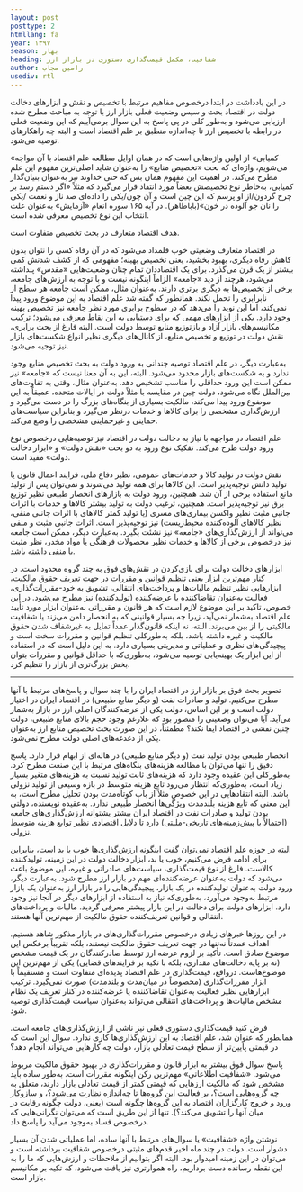 ```yaml
---
layout: post
posttype: 2
htmllang: fa
year: ۱۳۹۷
season: بهار
heading: شفافیت، مکمل قیمت‌گذاری دستوری در بازار ارز 
author: رامین مجاب
usediv: rtl
---
```


در این یادداشت در ابتدا درخصوص مفاهیم مرتبط با تخصیص و نقش و ابزارهای دخالت دولت در اقتصاد بحث و سپس وضعیت فعلی بازار ارز با توجه به مباحث مطرح شده ارزیابی می‌شود و به‌طور کلی در پی پاسخ به این سوال برمی‌آییم که این وضعیت فعلی در رابطه با تخصیص ارز تا چه‌اندازه منطبق بر علم اقتصاد است و البته چه راهکارهای توصیه می‌شود.

«کمیابی» از اولین واژه‌هایی است که در همان اوایل مطالعه علم اقتصاد با آن مواجه می‌شویم، واژه‌ای که بحث «تخصیص منابع» را به‌عنوان شاید اصلی‌ترین مفهوم این علم مطرح می‌کند. در اهمیت این مفهوم همان بس که حتی خداوند نیز به‌عنوان بنیان‌گذار کمیابی، به‌خاطر نوع تخصیصش بعضاً مورد انتقاد قرار می‌گیرد که مثلاً «اگر دستم رسد بر چرخ گردون/از او پرسم که این چین است و آن چون/یکی را داده‌ای صد ناز و نعمت /یکی را نان جو آلوده در خون»(باباطاهر). در آیه ۱۶۵ سوره انعام «آزمایش» به‌عنوان علت انتخاب این نوع تخصیص معرفی شده است. 

هدف اقتصاد متعارف در بحث تخصیص متفاوت است. 

در اقتصاد متعارف وضعیتی خوب قلمداد می‌شود که در آن رفاه کسی را نتوان بدون کاهش رفاه دیگری، بهبود بخشید، یعنی تخصیص بهینه؛ مفهومی که از کشف شدنش کمی بیشتر از یک قرن می‌گذرد. برای یک اقتصاددان تمام چنان وضعیت‌هایی «مقدس» پنداشته می‌شود، هرچند از دید «جامعه» الزاماً اینگونه نیست و با توجه به ارزش‌های جامعه، برخی از تخصیص‌ها به دیگری برتری دارند. به‌عنوان مثال، ممکن است جامعه هر سطح از نابرابری را تحمل نکند. همانطور که گفته شد علم اقتصاد به این موضوع ورود پیدا نمی‌کند، اما این نوید را می‌دهد که در سطوح برابری مورد نظر جامعه نیز تخصیص بهینه وجود دارد. یکی از ابزارهای مهمی که برای دستیابی به این نقاط معرفی می‌شود؛ ترکیب مکانیسم‌های بازار آزاد و بازتوزیع منابع توسط دولت است. البته فارغ از بحث برابری، نقش دولت در توزیع و تخصیص منابع، از کانال‌های دیگری نظیر انواع شکست‌های بازار نیز توجیه می‌شود.

به‌عبارت دیگر، در علم اقتصاد توصیه چندانی به ورود دولت به بحث تخصیص منابع وجود ندارد و به شکست‌های بازار محدود می‌شود. البته، این به آن معنا نیست که «جامعه» نیز ممکن است این ورود حداقلی را مناسب تشخیص دهد. به‌عنوان مثال، وقتی به تفاوت‌های بین‌الملل نگاه می‌شود، دولت چین در مقایسه با مثلاً دولت در ایالات متحده، عمیقاً به این موضوع ورود پیدا می‌کند، مالکیت بسیاری از بنگاه‌های بزرگ را در دست می‌گیرد و ارزش‌گذاری مشخصی را برای کالاها و خدمات درنظر می‌گیرد و بنابراین سیاست‌های حمایتی و غیرحمایتی مشخصی را وضع می‌کند. 

علم اقتصاد در مواجهه با نیاز به دخالت دولت در اقتصاد نیز توصیه‌هایی درخصوص نوع ورود دولت طرح می‌کند. تفکیک نوع ورود به دو بحث «نقش دولت» و «ابزار دخالت دولت» مفید است. 

نقش دولت در تولید کالا و خدمات‌های عمومی، نظیر دفاع ملی، فرایند اعمال قانون یا تولید دانش توجیه‌پذیر است. این کالاها برای همه تولید می‌شوند و نمی‌توان پس از تولید مانع استفاده برخی از آن شد. همچنین، ورود دولت به بازارهای انحصار طبیعی نظیر توزیع برق نیز توجیه‌پذیر است. همچنین، ترغیب دولت به تولید بیشتر کالاها و خدمات با اثرات جانبی مثبت نظیر واکسن بیماری‌های مسری (یا تولید کمتر کالاهای با اثرات جانبی منفی، نظیر کالاهای آلوده‌کننده محیط‌زیست) نیز توجیه‌پذیر است. اثرات جانبی مثبت و منفی می‌تواند از ارزش‌گذاری‌های «جامعه» نیز نشئت بگیرد. به‌عبارت دیگر، ممکن است جامعه نیز درخصوص برخی از کالاها و خدمات نظیر محصولات فرهنگی یا مواد مخدر، نظر مثبت یا منفی داشته باشد.

ابزارهای دخالت دولت برای بازی‌کردن در نقش‌های فوق به چند گروه محدود است. در کنار مهم‌ترین ابزار یعنی تنظیم قوانین و مقررات در جهت تعریف حقوق مالکیت، ابزارهایی نظیر تنظیم مالیات‌ها و پرداخت‌های انتقالی، تشویق به خود-مقررات‌گذاری، فعالیت به‌عنوان تقاضاکننده یا عرضه‌کننده (تولیدکننده) نیز مطرح می‌شود. در این خصوص، تاکید بر این موضوع لازم است که هر قانون و مقرراتی به‌عنوان ابزار مورد تأیید علم اقتصاد به‌شمار نمی‌آید، زیرا چه بسیار قوانینی که به انحصار دامن می‌زند یا شفافیت مالکیتی را از بین می‌برند. البته، نه اینکه قانون‌گذار عمداً تمایل به غیرشفاف شدن حقوق مالکیت و غیره داشته باشد، بلکه به‌طورکلی تنظیم قوانین و مقررات سخت است و پیچیدگی‌های نظری و عملیاتی و مدیریتی بسیاری دارد. به این دلیل است که در استفاده از این ابزار یک بهینه‌یابی توصیه می‌شود، به‌طوری‌که با حداقل قوانین و مقررات بتوان بخش بزرگ‌تری از بازار را تنظیم کرد. 

***

تصویر بحث فوق بر بازار ارز در اقتصاد ایران را با چند سوال و پاسخ‌های مرتبط با آنها مطرح می‌کنیم. 
تولید و صادرات نفت (و دیگر منابع طبیعی) در اقتصاد ایران در اختیار دولت است و بر این اساس، دولت یکی از عرضه‌کنندگان اصلی ارز در بازار به‌شمار می‌آید. آیا می‌توان وضعیتی را متصور بود که علارغم وجود حجم بالای منابع طبیعی، دولت چنین نقشی در اقتصاد ایفا نکند؟ مطمئناً، در این صورت بحث تخصیص منابع ارز به‌عنوان یکی از دغدغه‌های اصلی دولت مطرح نمی‌شود. 

انحصار طبیعی بودن تولید نفت (و دیگر منابع طبیعی) در هاله‌ای از ابهام قرار دارد. پاسخ دقیق را تنها می‌توان با مطالعه هزینه‌های بنگاه‌های مرتبط با این صنعت مطرح کرد. به‌طورکلی این عقیده وجود دارد که هزینه‌های ثابت تولید نسبت به هزینه‌های متغیر بسیار زیاد است، به‌طوری‌که انتظار می‌رود تابع هزینه متوسط در بازه وسیعی از تولید نزولی باشد. البته انتقادهایی در این خصوص مثلاً از باب کوتاه‌مدت بودن تحلیل مطرح است، به این معنی که تابع هزینه بلندمدت ویژگی‌ها انحصار طبیعی ندارد. به‌عقیده نویسنده، دولتی بودن تولید و صادرات نفت در اقتصاد ایران بیشتر پشتوانه ارزش‌گذاری‌های جامعه (احتمالاً با پیش‌زمینه‌های تاریخی-ملیتی) دارد تا دلایل اقتصادی نظیر توابع هزینه متوسط نزولی. 

البته در حوزه علم اقتصاد نمی‌توان گفت اینگونه ارزش‌گذاری‌ها خوب یا بد است، بنابراین برای ادامه فرض می‌کنیم، خوب یا بد، ابزار دخالت دولت در این زمینه، تولیدکننده کالاست. فارغ از نوع قیمت‌گذاری، سیاست‌های صادراتی و غیره، این موضوع باعث می‌شود که دولت به‌عنوان عرضه‌کننده‌ای مهم در بازار ارز مطرح شود. به‌عبارت دیگر، ورود دولت به‌عنوان تولیدکننده در یک بازار، پیچیدگی‌هایی را در بازار ارز به‌عنوان یک بازار مرتبط به‌وجود می‌آورد، به‌طوری‌که نیاز به استفاده از ابزارهای دیگر در آنجا نیز وجود دارد. ابزارهای دولت برای دخالت در این بازار پیشتر معرفی گردید. مالیات و پرداخت‌های انتقالی و قوانین تعریف‌کننده حقوق مالکیت از مهم‌ترین آنها هستند. 

در این روزها خبرهای زیادی درخصوص مقررات‌گذاری‌های در بازار مذکور شاهد هستیم. اهداف عمدتاً نه‌تنها در جهت تعریف حقوق مالکیت نیستند، بلکه تقریباً برعکس این موضوع صادق است. تأکید بر لزوم عرضه ارز توسط صادرکنندگان در یک قیمت مشخص (نه بر پایه دخالت‌های مقداری، بلکه با تکیه بر فرایندهای قضایی) یکی از مهم‌ترین این موضوع‌هاست. درواقع، قیمت‌گذاری در علم اقتصاد پدیده‌ای متفاوت است و مستقیماً با ابزار مقررات‌گذاری (مخصوصاً در میان‌مدت و بلندمدت) صورت نمی‌گیرد. ترکیب ابزارهایی نظیر فعالیت به‌عنوان تقاضاکننده یا عرضه‌کننده در کنار تعریف یک نظام مشخص مالیات‌ها و پرداخت‌های انتقالی می‌تواند به‌عنوان سیاست قیمت‌گذاری توصیه شود.

فرض کنید قیمت‌گذاری دستوری فعلی نیز ناشی از ارزش‌گذاری‌های جامعه است. همانطور که عنوان شد، علم اقتصاد به این ارزش‌گذاری‌ها کاری ندارد. سوال این است که در قیمتی پایین‌تر از سطح قیمت تعادلی بازار، دولت چه کارهایی می‌تواند انجام دهد؟

پاسخ سوال فوق بیشتر به ابزار قانون و مقررات‌گذاری در بهبود حقوق مالکیت مربوط می‌شود. «شفافیت اطلاعاتی» مهم‌ترین رکن اینگونه مقررات است. به‌طور ساده باید مشخص شود که مالکیت ارزهایی که قیمتی کمتر از قیمت تعادلی بازار دارند، متعلق به چه گروه‌هایی است؟، بر فعالیت این گروه‌ها تا چه‌اندازه نظارت می‌شود؟،  و سازوکار ورود و خروج کارگزاران اقتصاد به این گروه‌ها چگونه است (یعنی، دولت چگونه رقابت در میان آنها را تشویق می‌کند؟). تنها از این طریق است که می‌توان نگرانی‌هایی که درخصوص فساد به‌وجود می‌آید را پاسخ داد.

نوشتن واژه «شفافیت» یا سوال‌های مرتبط با آنها ساده، اما عملیاتی شدن آن بسیار دشوار است. دولت در چند ماه اخیر قدم‌های مثبتی درخصوص شفافیت برداشته است و می‌توان در این زمینه امیدوار بود. البته اگر بتوانیم از ملاحظات و ارزش‌هایی که ما را به این نقطه رسانده دست برداریم، راه هموارتری نیز یافت می‌شود، که تکیه بر مکانیسم بازار است. 
